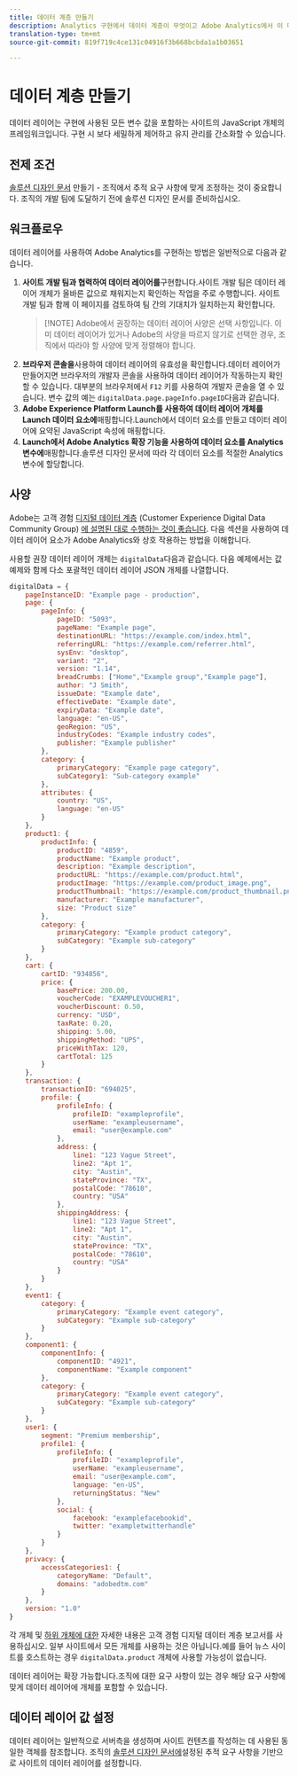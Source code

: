 ```yaml
---
title: 데이터 계층 만들기
description: Analytics 구현에서 데이터 계층이 무엇이고 Adobe Analytics에서 이 데이터 계층을 사용하여 변수를 매핑하는 방법을 알아봅니다.
translation-type: tm+mt
source-git-commit: 819f719c4ce131c04916f3b668bcbda1a1b03651

---
```



# 데이터 계층 만들기

데이터 레이어는 구현에 사용된 모든 변수 값을 포함하는 사이트의 JavaScript 개체의 프레임워크입니다. 구현 시 보다 세밀하게 제어하고 유지 관리를 간소화할 수 있습니다.

## 전제 조건

[솔루션 디자인 문서](solution-design.md) 만들기 - 조직에서 추적 요구 사항에 맞게 조정하는 것이 중요합니다. 조직의 개발 팀에 도달하기 전에 솔루션 디자인 문서를 준비하십시오.

## 워크플로우

데이터 레이어를 사용하여 Adobe Analytics를 구현하는 방법은 일반적으로 다음과 같습니다.

1. **사이트 개발 팀과 협력하여 데이터 레이어를**&#x200B;구현합니다.사이트 개발 팀은 데이터 레이어 개체가 올바른 값으로 채워지는지 확인하는 작업을 주로 수행합니다. 사이트 개발 팀과 함께 이 페이지를 검토하여 팀 간의 기대치가 일치하는지 확인합니다.
   > [!NOTE] Adobe에서 권장하는 데이터 레이어 사양은 선택 사항입니다. 이미 데이터 레이어가 있거나 Adobe의 사양을 따르지 않기로 선택한 경우, 조직에서 따라야 할 사양에 맞게 정렬해야 합니다.
2. **브라우저 콘솔을**&#x200B;사용하여 데이터 레이어의 유효성을 확인합니다.데이터 레이어가 만들어지면 브라우저의 개발자 콘솔을 사용하여 데이터 레이어가 작동하는지 확인할 수 있습니다. 대부분의 브라우저에서 `F12` 키를 사용하여 개발자 콘솔을 열 수 있습니다. 변수 값의 예는 `digitalData.page.pageInfo.pageID`다음과 같습니다.
3. **Adobe Experience Platform Launch를 사용하여 데이터 레이어 개체를 Launch 데이터 요소에**&#x200B;매핑합니다.Launch에서 데이터 요소를 만들고 데이터 레이어에 요약된 JavaScript 속성에 매핑합니다.
4. **Launch에서 Adobe Analytics 확장 기능을 사용하여 데이터 요소를 Analytics 변수에**&#x200B;매핑합니다.솔루션 디자인 문서에 따라 각 데이터 요소를 적절한 Analytics 변수에 할당합니다.

## 사양

Adobe는 고객 경험 [디지털 데이터 계층](https://www.w3.org/2013/12/ceddl-201312.pdf) (Customer Experience Digital Data Community Group) [에 설명된 대로 수행하는 것이 좋습니다](https://www.w3.org/community/custexpdata/). 다음 섹션을 사용하여 데이터 레이어 요소가 Adobe Analytics와 상호 작용하는 방법을 이해합니다.

사용할 권장 데이터 레이어 개체는 `digitalData`다음과 같습니다. 다음 예제에서는 값 예제와 함께 다소 포괄적인 데이터 레이어 JSON 개체를 나열합니다.

```js
digitalData = {
    pageInstanceID: "Example page - production",
    page: {
        pageInfo: {
            pageID: "5093",
            pageName: "Example page",
            destinationURL: "https://example.com/index.html",
            referringURL: "https://example.com/referrer.html",
            sysEnv: "desktop",
            variant: "2",
            version: "1.14",
            breadCrumbs: ["Home","Example group","Example page"],
            author: "J Smith",
            issueDate: "Example date",
            effectiveDate: "Example date",
            expiryData: "Example date",
            language: "en-US",
            geoRegion: "US",
            industryCodes: "Example industry codes",
            publisher: "Example publisher"
        },
        category: {
            primaryCategory: "Example page category",
            subCategory1: "Sub-category example"
        },
        attributes: {
            country: "US",
            language: "en-US"
        }
    },
    product1: {
        productInfo: {
            productID: "4859",
            productName: "Example product",
            description: "Example description",
            productURL: "https://example.com/product.html",
            productImage: "https://example.com/product_image.png",
            productThumbnail: "https://example.com/product_thumbnail.png",
            manufacturer: "Example manufacturer",
            size: "Product size"
        },
        category: {
            primaryCategory: "Example product category",
            subCategory: "Example sub-category"
        }
    },
    cart: {
        cartID: "934856",
        price: {
            basePrice: 200.00,
            voucherCode: "EXAMPLEVOUCHER1",
            voucherDiscount: 0.50,
            currency: "USD",
            taxRate: 0.20,
            shipping: 5.00,
            shippingMethod: "UPS",
            priceWithTax: 120,
            cartTotal: 125
        }
    },
    transaction: {
        transactionID: "694025",
        profile: {
            profileInfo: {
                profileID: "exampleprofile",
                userName: "exampleusername",
                email: "user@example.com"
            },
            address: {
                line1: "123 Vague Street",
                line2: "Apt 1",
                city: "Austin",
                stateProvince: "TX",
                postalCode: "78610",
                country: "USA"
            },
            shippingAddress: {
                line1: "123 Vague Street",
                line2: "Apt 1",
                city: "Austin",
                stateProvince: "TX",
                postalCode: "78610",
                country: "USA"
            }
        }
    },
    event1: {
        category: {
            primaryCategory: "Example event category",
            subCategory: "Example sub-category"
        }
    },
    component1: {
        componentInfo: {
            componentID: "4921",
            componentName: "Example component"
        },
        category: {
            primaryCategory: "Example event category",
            subCategory: "Example sub-category"
        }
    },
    user1: {
        segment: "Premium membership",
        profile1: {
            profileInfo: {
                profileID: "exampleprofile",
                userName: "exampleusername",
                email: "user@example.com",
                language: "en-US",
                returningStatus: "New"
            },
            social: {
                facebook: "examplefacebookid",
                twitter: "exampletwitterhandle"
            }
        }
    },
    privacy: {
        accessCategories1: {
            categoryName: "Default",
            domains: "adobedtm.com"
        }
    },
    version: "1.0"
}
```

각 개체 및 [하위 개체에 대한](https://www.w3.org/2013/12/ceddl-201312.pdf) 자세한 내용은 고객 경험 디지털 데이터 계층 보고서를 사용하십시오. 일부 사이트에서 모든 개체를 사용하는 것은 아닙니다.예를 들어 뉴스 사이트를 호스트하는 경우 `digitalData.product` 개체에 사용할 가능성이 없습니다.

데이터 레이어는 확장 가능합니다.조직에 대한 요구 사항이 있는 경우 해당 요구 사항에 맞게 데이터 레이어에 개체를 포함할 수 있습니다.

## 데이터 레이어 값 설정

데이터 레이어는 일반적으로 서버측을 생성하며 사이트 컨텐츠를 작성하는 데 사용된 동일한 객체를 참조합니다. 조직의 [솔루션 디자인 문서에](solution-design.md)설정된 추적 요구 사항을 기반으로 사이트의 데이터 레이어를 설정합니다.
